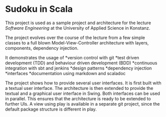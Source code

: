 # Sudoku in Scala

This project is used as a sample project and architecture for the lecture *Software Engineering* at the University of Applied Science in Konstanz. 

The project evolves over the course of the lecture from a few simple classes to a full blown Model-View-Controller architecture with layers, components, dependency injection. 

It demonstrates the usage of 
*version control with git
*test driven development (TDD) and behaviour driven development (BDD)
*continuous integration with sbt and jenkins
*design patterns
*dependency injection
*interfaces
*documentation using markdown and scaladoc

The project shows how to provide several user interfaces. It is first built with a textual user interface. The architecture is then extended to provide the textual and a graphical user interface in Swing. Both interfaces can be used in parallel. This ensures that the architecture is ready to be extended to further UIs. A view using play is available in a separate git project, since the default package structure is different in play. 

